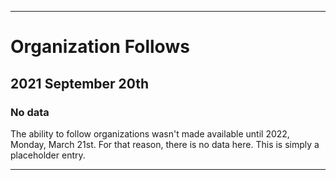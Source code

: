 
***

# Organization Follows

## 2021 September 20th

### No data

The ability to follow organizations wasn't made available until 2022, Monday, March 21st. For that reason, there is no data here. This is simply a placeholder entry.

***

